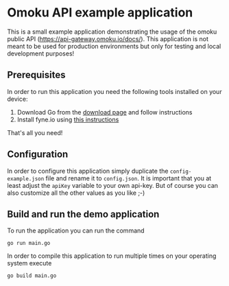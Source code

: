 # Omoku API example application

This is a small example application demonstrating the usage of the omoku public API (https://api-gateway.omoku.io/docs/).
This application is not meant to be used for production environments but only for testing and local development purposes!

## Prerequisites

In order to run this application you need the following tools installed on your device:

1. Download Go from the [download page](https://golang.org/dl/) and follow instructions
2. Install fyne.io using [this instructions](https://fyne.io/develop/index)

That's all you need!

## Configuration

In order to configure this application simply duplicate the `config-example.json` file and rename it to `config.json`.
It is important that you at least adjust the `apiKey` variable to your own api-key.
But of course you can also customize all the other values as you like ;-)

## Build and run the demo application

To run the application you can run the command

    go run main.go

In order to compile this application to run multiple times on your operating system execute

    go build main.go
